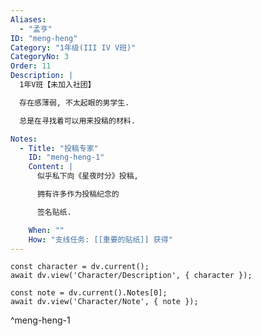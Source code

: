 ```yaml
---
Aliases:
  - "孟亨"
ID: "meng-heng"
Category: "1年级(III IV V班)"
CategoryNo: 3
Order: 11
Description: |
  1年V班【未加入社团】

  存在感薄弱, 不太起眼的男学生.

  总是在寻找着可以用来投稿的材料.

Notes:
  - Title: "投稿专家"
    ID: "meng-heng-1"
    Content: |
      似乎私下向《星夜时分》投稿,

      拥有许多作为投稿纪念的

      签名贴纸.

    When: ""
    How: "支线任务: [[重要的贴纸]] 获得"
---
```

```dataviewjs
const character = dv.current();
await dv.view('Character/Description', { character });
```

```dataviewjs
const note = dv.current().Notes[0];
await dv.view('Character/Note', { note });
```
^meng-heng-1